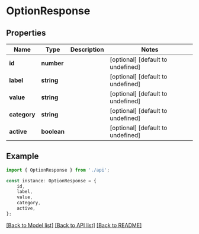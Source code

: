 # OptionResponse


## Properties

Name | Type | Description | Notes
------------ | ------------- | ------------- | -------------
**id** | **number** |  | [optional] [default to undefined]
**label** | **string** |  | [optional] [default to undefined]
**value** | **string** |  | [optional] [default to undefined]
**category** | **string** |  | [optional] [default to undefined]
**active** | **boolean** |  | [optional] [default to undefined]

## Example

```typescript
import { OptionResponse } from './api';

const instance: OptionResponse = {
    id,
    label,
    value,
    category,
    active,
};
```

[[Back to Model list]](../README.md#documentation-for-models) [[Back to API list]](../README.md#documentation-for-api-endpoints) [[Back to README]](../README.md)
